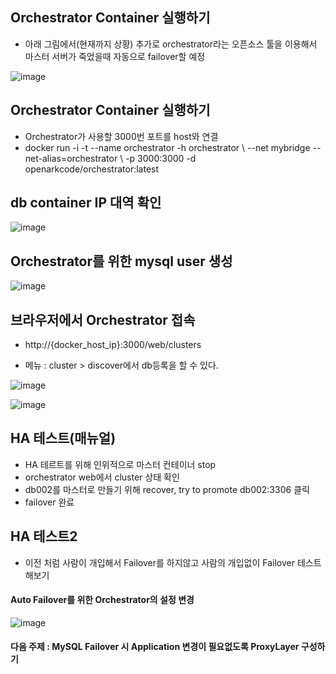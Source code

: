 ## Orchestrator Container 실행하기

+ 아래 그림에서(현재까지 상황) 추가로 orchestrator라는 오픈소스 툴을 이용해서 마스터 서버가 죽었을때 자동으로 failover할 예정

![image](https://github.com/HyangKeunChoi/TIL-Today-I-Learned-/assets/49984996/751309f9-5dba-4a24-902f-7dc6796983de)

## Orchestrator Container 실행하기
+ Orchestrator가 사용할 3000번 포트를 host와 연결
+ docker run -i -t --name orchestrator -h orchestrator \ --net mybridge --net-alias=orchestrator \ -p 3000:3000 -d openarkcode/orchestrator:latest

## db container IP 대역 확인

![image](https://github.com/HyangKeunChoi/TIL-Today-I-Learned-/assets/49984996/65b084e5-28ed-4d41-bcf1-e1a807e9eaea)

## Orchestrator를 위한 mysql user 생성

![image](https://github.com/HyangKeunChoi/TIL-Today-I-Learned-/assets/49984996/9208e14e-bbb7-49b2-9c67-cff8310faf59)

## 브라우저에서 Orchestrator 접속
+ http://{docker_host_ip}:3000/web/clusters

+ 메뉴 : cluster > discover에서 db등록을 할 수 있다.

![image](https://github.com/HyangKeunChoi/TIL-Today-I-Learned-/assets/49984996/54dd8638-b661-42a2-af7b-8508a76d39ec)

![image](https://github.com/HyangKeunChoi/TIL-Today-I-Learned-/assets/49984996/669d4970-497a-4eb4-ac2d-2c937d742f6d)

## HA 테스트(매뉴얼)
+ HA 테르트를 위해 인위적으로 마스터 컨테이너 stop
+ orchestrator web에서 cluster 상태 확인
+ db002를 마스터로 만들기 위해 recover, try to promote db002:3306 클릭
+ failover 완료

## HA 테스트2
+ 이전 처럼 사람이 개입해서 Failover를 하지않고 사람의 개입없이 Failover 테스트해보기

#### Auto Failover를 위한 Orchestrator의 설정 변경

![image](https://github.com/HyangKeunChoi/TIL-Today-I-Learned-/assets/49984996/9e4e3327-0f9b-4702-991b-32631905b17e)

#### 다음 주제 : MySQL Failover 시 Application 변경이 필요없도록 ProxyLayer 구성하기
